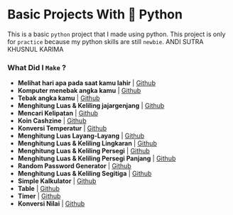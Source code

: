 # Basic Projects With 🐍 Python
This is a basic `python` project that I made using python. This project is only for `practice` because my python skills are still `newbie`.
ANDI SUTRA KHUSNUL KARIMA 
### What Did I `Make` ? 
- **Melihat hari apa pada saat kamu lahir** | [Github](https://github.com/elvirafimansyah/Basic-Project-Python/blob/master/birthday.py)
- **Komputer menebak angka kamu** | [Github](https://github.com/elvirafimansyah/Basic-Project-Python/blob/master/comp_number.py)
- **Tebak angka kamu** | [Github](https://github.com/elvirafimansyah/Basic-Project-Python/blob/master/randomnumber.py)
- **Menghitung Luas & Keliling jajargenjang** | [Github](https://github.com/elvirafimansyah/Basic-Project-Python/blob/master/jajargenjang.py)
- **Mencari Kelipatan** | [Github](https://github.com/elvirafimansyah/Basic-Project-Python/blob/master/kelipatan.py)
- **Koin Cashzine** | [Github](https://github.com/elvirafimansyah/Basic-Project-Python/blob/master/keuangan.py)
- **Konversi Temperatur** | [Github](https://github.com/elvirafimansyah/Basic-Project-Python/blob/master/konversitemp.py)
- **Menghitung Luas Layang-Layang** | [Github](https://github.com/elvirafimansyah/Basic-Project-Python/blob/master/layanglayang.py)
- **Menghitung Luas & Keliling Lingkaran** | [Github](https://github.com/elvirafimansyah/Basic-Project-Python/blob/master/lingkaran.py)
- **Menghitung Luas & Keliling Persegi** | [Github](https://github.com/elvirafimansyah/Basic-Project-Python/blob/master/persegi.py)
- **Menghitung Luas & Keliling Persegi Panjang** | [Github](https://github.com/elvirafimansyah/Basic-Project-Python/blob/master/persegipanjang.py)
- **Random Password Generator** | [Github](https://github.com/elvirafimansyah/Basic-Project-Python/blob/master/psgenerator.py)
- **Menghitung Luas & Keliling Segitiga** | [Github](https://github.com/elvirafimansyah/Basic-Project-Python/blob/master/segitiga.py)
- **Simple Kalkulator** | [Github](https://github.com/elvirafimansyah/Basic-Project-Python/blob/master/simple_cal.py)
- **Table** | [Github](https://github.com/elvirafimansyah/Basic-Project-Python/blob/master/table.py)
- **Timer** | [Github](https://github.com/elvirafimansyah/Basic-Project-Python/blob/master/timer.py)
- **Konversi Nilai** | [Github](https://github.com/elvirafimansyah/Basic-Project-Python/blob/master/valueconversion.py)
